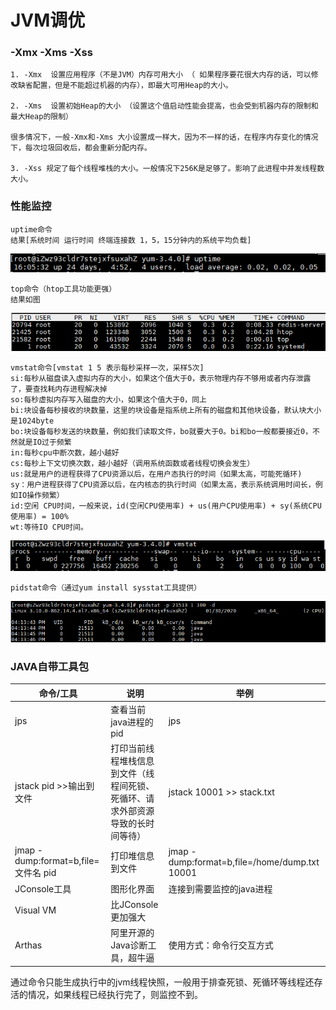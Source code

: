 # JVM调优

### -Xmx -Xms -Xss

```
1. -Xmx  设置应用程序（不是JVM）内存可用大小 （ 如果程序要花很大内存的话，可以修改缺省配置，但是不能超过机器的内存），即最大可用Heap的大小。

2. -Xms  设置初始Heap的大小 （设置这个值启动性能会提高，也会受到机器内存的限制和最大Heap的限制）

很多情况下，一般-Xmx和-Xms 大小设置成一样大，因为不一样的话，在程序内存变化的情况下，每次垃圾回收后，都会重新分配内存。

3. -Xss 规定了每个线程堆栈的大小。一般情况下256K是足够了。影响了此进程中并发线程数大小。
```



### 性能监控

```
uptime命令
结果[系统时间 运行时间 终端连接数 1，5，15分钟内的系统平均负载]
```

![](https://github.com/qxkmust/Alex.blog.github.io/blob/blog/Images/UPTIME%E5%91%BD%E4%BB%A4.png?raw=true)

```
top命令（htop工具功能更强）
结果如图
```

![](https://github.com/qxkmust/Alex.blog.github.io/blob/blog/Images/top%E5%91%BD%E4%BB%A4.png?raw=true)

```
vmstat命令[vmstat 1 5 表示每秒采样一次，采样5次]
si:每秒从磁盘读入虚拟内存的大小，如果这个值大于0，表示物理内存不够用或者内存泄露了，要查找耗内存进程解决掉
so:每秒虚拟内存写入磁盘的大小，如果这个值大于0，同上
bi:块设备每秒接收的块数量，这里的块设备是指系统上所有的磁盘和其他块设备，默认块大小是1024byte
bo:块设备每秒发送的块数量，例如我们读取文件，bo就要大于0。bi和bo一般都要接近0，不然就是IO过于频繁
in:每秒cpu中断次数，越小越好
cs:每秒上下文切换次数，越小越好（调用系统函数或者线程切换会发生）
us:就是用户的进程获得了CPU资源以后，在用户态执行的时间（如果太高，可能死循环)
sy：用户进程获得了CPU资源以后，在内核态的执行时间（如果太高，表示系统调用时间长，例如IO操作频繁）
id:空闲 CPU时间，一般来说，id(空闲CPU使用率) + us(用户CPU使用率) + sy(系统CPU使用率) = 100%
wt:等待IO CPU时间。
```

![](https://github.com/qxkmust/Alex.blog.github.io/blob/blog/Images/vmstat%E5%91%BD%E4%BB%A4.png?raw=true)

```
pidstat命令（通过yum install sysstat工具提供）
```

![](https://github.com/qxkmust/Alex.blog.github.io/blob/blog/Images/pidstat%E5%91%BD%E4%BB%A4.png?raw=true)

### JAVA自带工具包

| 命令/工具                           | 说明                                                         | 举例                                          |
| ----------------------------------- | ------------------------------------------------------------ | --------------------------------------------- |
| jps                                 | 查看当前java进程的pid                                        | jps                                           |
| jstack pid >>输出到文件             | 打印当前线程堆栈信息到文件（线程间死锁、死循环、请求外部资源导致的长时间等待） | jstack 10001 >> stack.txt                     |
| jmap -dump:format=b,file=文件名 pid | 打印堆信息到文件                                             | jmap -dump:format=b,file=/home/dump.txt 10001 |
| JConsole工具                        | 图形化界面                                                   | 连接到需要监控的java进程                      |
| Visual VM                           | 比JConsole更加强大                                           |                                               |
| Arthas                              | 阿里开源的Java诊断工具，超牛逼                               | 使用方式：命令行交互方式                      |

通过命令只能生成执行中的jvm线程快照，一般用于排查死锁、死循环等线程还存活的情况，如果线程已经执行完了，则监控不到。

